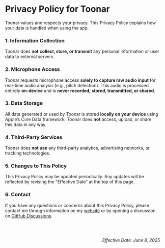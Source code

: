 
# Privacy Policy for Toonar

Toonar values and respects your privacy. This Privacy Policy explains how your data is handled when using the app.

### 1. **Information Collection**

Toonar does **not collect, store, or transmit** any personal information or user data to external servers.

### 2. **Microphone Access**

Toonar requests microphone access **solely to capture raw audio input** for real-time audio analysis (e.g., pitch detection). This audio is processed entirely **on-device** and is **never recorded, stored, transmitted, or shared**.

### 3. **Data Storage**

All data generated or used by Toonar is stored **locally on your device** using Apple’s Core Data framework. Toonar does **not** access, upload, or share this data in any way.

### 4. **Third-Party Services**

Toonar does **not use** any third-party analytics, advertising networks, or tracking technologies.

### 5. **Changes to This Policy**

This Privacy Policy may be updated periodically. Any updates will be reflected by revising the "Effective Date" at the top of this page.

### 6. **Contact**

If you have any questions or concerns about this Privacy Policy, please contact me through information on my [website](https://ricotandrio.netlify.app/contact) or by opening a discussion on [GitHub Discussions](https://github.com/ricotandrio/toonar-discussion/discussions).

<br/>

<br/>

<div align="right">
  
  _Effective Date: June 8, 2025_

</div>
